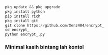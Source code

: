 ```python
pkg update && pkg upgrade
pkg install python
pip install rich
pkg install git
git clone https://github.com/Xenz404/encrypt_
cd encrypt_
python encrypt_.py
```

### Minimal kasih bintang lah kontol
